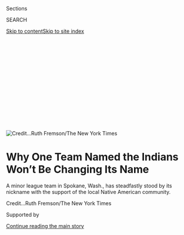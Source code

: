 <div id="app">

<div>

<div>

<div>

<div class="NYTAppHideMasthead css-ikk3s8 e1suatyy0">

<div class="section css-133zg39 e1suatyy2">

<div class="css-eph4ug er09x8g0">

<div class="css-6n7j50">

</div>

<span class="css-1dv1kvn">Sections</span>

<div class="css-10488qs">

<span class="css-1dv1kvn">SEARCH</span>

</div>

[Skip to content](#site-content)[Skip to site
index](#site-index)

</div>

<div class="css-10698na e1huz5gh0">

</div>

</div>

</div>

</div>

<div data-aria-hidden="false">

<div id="site-content" data-role="main">

<div>

<div class="css-1aor85t" style="opacity:0.000000001;z-index:-1;visibility:hidden">

<div class="css-1hqnpie">

<div class="css-epjblv">

<span class="css-17xtcya">[Baseball](/section/sports/baseball)</span><span class="css-x15j1o">|</span><span class="css-fwqvlz">Why
One Team Named the Indians Won’t Be Changing Its
Name</span>

</div>

<div class="css-k008qs">

<div class="css-1iwv8en">

<span class="css-18z7m18"></span>

<div>

</div>

</div>

<span class="css-1n6z4y">https://nyti.ms/30nLOHw</span>

<div class="css-1705lsu">

<div class="css-4xjgmj">

<div class="css-4skfbu" data-role="toolbar" data-aria-label="Social Media Share buttons, Save button, and Comments Panel with current comment count" data-testid="share-tools">

  - 
  - 
  - 
  - 
    
    <div class="css-6n7j50">
    
    </div>

  - 
  - 

</div>

</div>

</div>

</div>

</div>

</div>

<div id="NYT_TOP_BANNER_REGION" class="css-11qgg8s">

</div>

<div id="fullBleedHeaderContent">

<div class="css-9fsmc8">

![<span class="css-cnj6d5 e1z0qqy90" itemprop="copyrightHolder"><span class="css-1ly73wi e1tej78p0">Credit...</span><span><span>Ruth
Fremson/The New York
Times</span></span></span>](https://static01.nyt.com/images/2020/08/04/sports/04Mascot-print-1/31mascot-spokane2-print-articleLarge-v3.jpg?quality=75&auto=webp&disable=upscale)

</div>

<div class="css-1aqq9tq">

<div class="css-1vkm6nb ehdk2mb0">

# Why One Team Named the Indians Won’t Be Changing Its Name

</div>

A minor league team in Spokane, Wash., has steadfastly stood by its
nickname with the support of the local Native American
community.

</div>

<div class="css-nwzfg5 e1gnum310">

<span class="css-1f9pvn2 baseball"></span><span class="css-cnj6d5 e1z0qqy90" itemprop="copyrightHolder"><span class="css-1ly73wi e1tej78p0">Credit...</span><span><span>Ruth
Fremson/The New York Times</span></span></span>

</div>

<div id="sponsor-wrapper" class="css-1hyfx7x">

<div id="sponsor-slug" class="css-19vbshk">

Supported by

</div>

[Continue reading the main
story](#after-sponsor)

<div id="sponsor" class="ad sponsor-wrapper" style="text-align:center;height:100%;display:block">

</div>

<div id="after-sponsor">

</div>

</div>

<div class="css-1wx1auc e1gnum311">

<div class="css-18e8msd">

<div class="css-vp77d3 epjyd6m0">

<div class="css-hus3qt ey68jwv0" data-aria-hidden="true">

[![David
Waldstein](https://static01.nyt.com/images/2018/02/20/multimedia/author-david-waldstein/author-david-waldstein-thumbLarge.jpg
"David Waldstein")](https://www.nytimes.com/by/david-waldstein)

</div>

<div class="css-1baulvz">

By [<span class="css-1baulvz last-byline" itemprop="name">David
Waldstein</span>](https://www.nytimes.com/by/david-waldstein)

</div>

</div>

  - 
    
    <div class="css-ld3wwf e16638kd2">
    
    Aug. 3,
    2020
    
    </div>

  - 
    
    <div class="css-4xjgmj">
    
    <div class="css-d8bdto" data-role="toolbar" data-aria-label="Social Media Share buttons, Save button, and Comments Panel with current comment count" data-testid="share-tools">
    
      - 
      - 
      - 
      - 
        
        <div class="css-6n7j50">
        
        </div>
    
      - 
      - 
    
    </div>
    
    </div>

</div>

</div>

</div>

<div class="section meteredContent css-1r7ky0e" name="articleBody" itemprop="articleBody">

<div class="css-1fanzo5 StoryBodyCompanionColumn">

<div class="css-53u6y8">

Many sports teams using names and mascots invoking Native Americans do
so over the longstanding and [strenuous
objections](https://www.nytimes.com/2020/07/10/sports/football/washington-redskins-name-change-mascots.html)
of people who say it is racist. Some teams, after years of stubborn
refusal, have [recently
relented](https://www.nytimes.com/2020/07/23/sports/football/washington-football-team-name-logo.html),
like the Washington Football Team of the N.F.L., which abandoned its
nickname last month.

Then there are the Spokane Indians.

The minor league team in Washington State has been collaborating with
the Spokane Tribe of Indians in what it hopes is a respectful manner of
honoring the local Indigenous population.

Can that be done? Some say it is not possible, but the Spokane Indians
may be as close to an understanding as any team has come.

</div>

</div>

<div class="css-1fanzo5 StoryBodyCompanionColumn">

<div class="css-53u6y8">

“They came and listened to the elders, and that is what really developed
the relationship over time,” said Carol Evans, the chairwoman of the
Spokane Tribal Council, “and it has grown like a family partnership
unit, where we have a lot of respect for one another.”

</div>

</div>

<div class="css-79elbk" data-testid="photoviewer-wrapper">

<div class="css-z3e15g" data-testid="photoviewer-wrapper-hidden">

</div>

<div class="css-1a48zt4 ehw59r15" data-testid="photoviewer-children">

![<span class="css-16f3y1r e13ogyst0" data-aria-hidden="true">Otto
Klein, left, part owner of the Spokane Indians, has had many discussions
with Carol Evans of the Spokane Tribal Council about the team name and
supporting Native American
culture.</span><span class="css-cnj6d5 e1z0qqy90" itemprop="copyrightHolder"><span class="css-1ly73wi e1tej78p0">Credit...</span><span>Ruth
Fremson/The New York
Times</span></span>](https://static01.nyt.com/images/2020/08/04/sports/04Mascot-print-2/merlin_175141332_2c17ed4b-1f11-436a-a9a3-242b0b6f391a-articleLarge.jpg?quality=75&auto=webp&disable=upscale)

</div>

</div>

<div class="css-1fanzo5 StoryBodyCompanionColumn">

<div class="css-53u6y8">

But Suzan Shown Harjo, an advocate for Native American rights who has
led the fight against Indigenous team names and mascots in sports for
decades, said no matter the good intent, the name should still be
changed.

“There is no such thing as respectable treatment of any mascot or team
name that has a native theme in sports,” she said. “There is just no
such thing, no matter how you package it.”

The Cleveland Indians of Major League Baseball said they were [having
discussions](https://www.nytimes.com/2020/07/03/sports/baseball/cleveland-indians-name-change.html)
about the “best path forward” regarding their name.

The Spokane Indians have had such talks, too, even volunteering to
abandon the name 14 years ago but eventually deciding to keep it with
the support of tribal leadership.

</div>

</div>

<div class="css-1fanzo5 StoryBodyCompanionColumn">

<div class="css-53u6y8">

The Spokane Indians were founded in 1903 and are now a Class A affiliate
of the Texas Rangers (an awkward and painful historical connection
because the original Texas Rangers, a law enforcement division, were
known to hunt down Native Americans). Decades ago, the Spokane team logo
featured a grotesque caricature of a Native person. But there are no
longer any such depictions associated with the team.

Since 2006, the team has actively engaged with the Spokane Tribe, many
of whom live on a reservation about 40 miles from the city of Spokane.
Meetings are held with government leaders at least once a year and the
team has made several changes and innovations to their uniform design,
stadium exhibits and cultural outreach programs, based on
recommendations from the Spokane
leaders.

</div>

</div>

<div class="css-79elbk" data-testid="photoviewer-wrapper">

<div class="css-z3e15g" data-testid="photoviewer-wrapper-hidden">

</div>

<div class="css-1a48zt4 ehw59r15" data-testid="photoviewer-children">

<div class="css-1xdhyk6 erfvjey0">

<span class="css-1ly73wi e1tej78p0">Image</span>

<div class="css-zjzyr8">

<div data-testid="lazyimage-container" style="height:253.91111111111113px">

</div>

</div>

</div>

<span class="css-16f3y1r e13ogyst0" data-aria-hidden="true">The word
“Spokane” is written in the Salish language on Spokane Indian team
jerseys.</span><span class="css-cnj6d5 e1z0qqy90" itemprop="copyrightHolder"><span class="css-1ly73wi e1tej78p0">Credit...</span><span>Tyler
Tjomsland/The Spokesman-Review, via Associated Press</span></span>

</div>

</div>

<div class="css-1fanzo5 StoryBodyCompanionColumn">

<div class="css-53u6y8">

The current uniform has Sp’q’n’i’ emblazoned on the front. It is the
spelling in Salish, the local Native American language, for Spokane,
which is pronounced Spo-ka-NEE, according to Evans. One of the jerseys
hangs at the Baseball Hall of Fame in Cooperstown, N.Y., and is said to
be the first example of Native American language on a professional
baseball uniform.

The team adopted a mascot dressed as a trout, a traditional food source
of the Spokane people, in part to raise awareness for redband trout
conservation in the area. The logo includes a feather inspired by the
art of a member of the Spokane community and one version has Salish
words on it. Some signs in the stadium, like for the team store, the
concession stand and the restrooms, are in both English and Salish.

All of it was done in consultation with the Spokane people, said Evans
and Otto Klein, a senior vice president and part owner of the
team.

</div>

</div>

<div class="css-79elbk" data-testid="photoviewer-wrapper">

<div class="css-z3e15g" data-testid="photoviewer-wrapper-hidden">

</div>

<div class="css-1a48zt4 ehw59r15" data-testid="photoviewer-children">

<div class="css-1xdhyk6 erfvjey0">

<span class="css-1ly73wi e1tej78p0">Image</span>

<div class="css-zjzyr8">

<div data-testid="lazyimage-container" style="height:260.35555555555555px">

</div>

</div>

</div>

<span class="css-16f3y1r e13ogyst0" data-aria-hidden="true">The Salish
language is used throughout the Spokane Indians
ballpark.</span><span class="css-cnj6d5 e1z0qqy90" itemprop="copyrightHolder"><span class="css-1ly73wi e1tej78p0">Credit...</span><span>Ruth
Fremson/The New York Times</span></span>

</div>

</div>

<div class="css-1fanzo5 StoryBodyCompanionColumn">

<div class="css-53u6y8">

“In the early conversations, we had everything on the table, including a
name change,” Klein said. “The partnership you see today is where it
ended up, and we are very proud of it from our side.”

Klein said the team has joined in an effort to restock the local rivers
with salmon, the Spokane Tribe’s historical food source until the
construction of dams in the 20th century cut off the supply.

With the Spokane team, the straightforward narratives that often apply
to teams with Native nicknames are upended by seeming paradoxes and
nuance. While the team has endeavored to erase all Native American
imagery, one image still exists on a scoreboard, but it is an
advertisement for the Spokane Tribe of Indians, and it depicts a
traditional member of the Spokane nation in headdress.

On the reservation, the nickname of the public Wellpinit High School is
Redskins, arguably the most offensive nickname used by sports teams.
(Evans hopes the younger generations will one day change the name, which
has often gotten a
[shrug](https://www.spokesman.com/stories/2014/jul/02/for-wellpinit-students-redskins-a-source-of-pride/)
from members of the community.)

John Schleppi, a sports history professor at the University of Dayton in
Ohio, has researched the team’s unique relationship with the Spokane
people. He said he may never have discovered the rich history and
traditions of the Spokane people if it were not for a visit to the
stadium in 2006.

Near the entrance of the stadium, a series of exhibits showcased the
culture and history of the Spokane nation, the people who had been
pushed off the very land on which the stadium sits, more than a century
ago.

</div>

</div>

<div class="css-79elbk" data-testid="photoviewer-wrapper">

<div class="css-z3e15g" data-testid="photoviewer-wrapper-hidden">

</div>

<div class="css-1a48zt4 ehw59r15" data-testid="photoviewer-children">

<div class="css-1xdhyk6 erfvjey0">

<span class="css-1ly73wi e1tej78p0">Image</span>

<div class="css-zjzyr8">

<div data-testid="lazyimage-container" style="height:257.77777777777777px">

</div>

</div>

</div>

<span class="css-16f3y1r e13ogyst0" data-aria-hidden="true">Cultural
information is displayed outside the ballpark, Avista
Stadium. </span><span class="css-cnj6d5 e1z0qqy90" itemprop="copyrightHolder"><span class="css-1ly73wi e1tej78p0">Credit...</span><span>Ruth
Fremson/The New York Times</span></span>

</div>

</div>

<div class="css-1fanzo5 StoryBodyCompanionColumn">

<div class="css-53u6y8">

“I learned about the various ceremonies and what certain practices
meant,” he said from his home in Dayton. “I remember there was a display
on lifestyles and fishing methods and one on language and culture.”

Klein said the team, which is not playing this year after the minor
league season was canceled because of the pandemic, also helps finance
charitable efforts on the reservation, including a fund for children,
and they are helping to rebuild the local baseball field.

But Harjo said donations from teams to local Native groups could be used
to induce the endorsement of local groups. She pointed to contributions
made by Florida State University to the Seminole people (Florida State’s
teams are known as the Seminoles).

“It always makes me sad to hear that Native people, especially tribal
leaders, have been sold a bill of goods when it comes to stereotypes,”
she said. “There really is no such thing as a good stereotype.”

Stephanie Fryberg, a professor of psychology at the University of
Michigan, is a member of the Tulalip Nation in Western Washington State,
a group that is part of the Coastal Salish people. Her research has
shown that an overwhelming majority of Native Americans who are engaged
in cultural practices are offended by Native sports teams names and
logos.

She said that as a scientist, she would need more data to fully evaluate
the Spokane situation — including surveys of people’s feelings and
opinions — but on the surface, she said there appears to be a respectful
approach by the team.

“This seems to be a different story,” Fryberg said, contrasting the
Spokane situation with many other more contentious team names and
mascots. “I would still like to change the name, but I think there is a
place for specific Native names. The goal isn’t to get rid of them
completely, but to use them appropriately. You can’t use a mascot
appropriately.”

</div>

</div>

<div class="css-1fanzo5 StoryBodyCompanionColumn">

<div class="css-53u6y8">

Even if the team and its fans demonstrate proper respect, she said, fans
of opposing teams might feel emboldened to hurl racist language and
gestures against them.

But to add to the collegial relationship between the team and the
Spokane people, she called on the team to apologize for earlier use of
the racist logos, even though they were abandoned decades before the
current group owned the team. Evans, the chairwoman of the Spokane
council, agreed that would be a helpful gesture.

Evans also used to favor a name change, but her nation’s leadership
persuaded her otherwise.

“We want them to keep the name because of how they approached us,” she
said. “They listened to the elders, and that is what really developed
the relationship over time and it has grown into like a family
partnership unit where we have a lot of respect for one another.”

</div>

</div>

<div>

</div>

</div>

<div>

</div>

<div>

</div>

<div>

</div>

<div>

<div id="bottom-wrapper" class="css-1ede5it">

<div id="bottom-slug" class="css-l9onyx">

Advertisement

</div>

[Continue reading the main
story](#after-bottom)

<div id="bottom" class="ad bottom-wrapper" style="text-align:center;height:100%;display:block;min-height:90px">

</div>

<div id="after-bottom">

</div>

</div>

</div>

</div>

</div>

## Site Index

<div>

</div>

## Site Information Navigation

  - [© <span>2020</span> <span>The New York Times
    Company</span>](https://help.nytimes.com/hc/en-us/articles/115014792127-Copyright-notice)

<!-- end list -->

  - [NYTCo](https://www.nytco.com/)
  - [Contact
    Us](https://help.nytimes.com/hc/en-us/articles/115015385887-Contact-Us)
  - [Work with us](https://www.nytco.com/careers/)
  - [Advertise](https://nytmediakit.com/)
  - [T Brand Studio](http://www.tbrandstudio.com/)
  - [Your Ad
    Choices](https://www.nytimes.com/privacy/cookie-policy#how-do-i-manage-trackers)
  - [Privacy](https://www.nytimes.com/privacy)
  - [Terms of
    Service](https://help.nytimes.com/hc/en-us/articles/115014893428-Terms-of-service)
  - [Terms of
    Sale](https://help.nytimes.com/hc/en-us/articles/115014893968-Terms-of-sale)
  - [Site
    Map](https://spiderbites.nytimes.com)
  - [Help](https://help.nytimes.com/hc/en-us)
  - [Subscriptions](https://www.nytimes.com/subscription?campaignId=37WXW)

</div>

</div>

</div>

</div>
